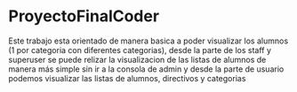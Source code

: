 # ProyectoFinalCoder
Este trabajo esta orientado de manera basica a poder visualizar los alumnos (1 por categoria con diferentes categorias), desde la parte de los staff y superuser se puede relizar la visualizacion de las listas de alumnos de manera más simple sin ir a la consola de admin y desde la parte de usuario podemos visualizar las listas de alumnos, directivos y categorias